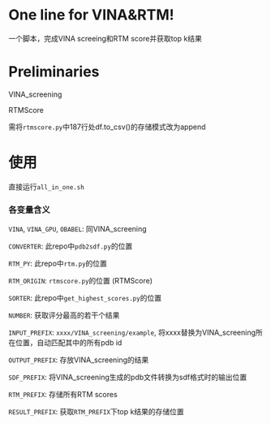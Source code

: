 # One line for VINA&RTM!

一个脚本，完成VINA screeing和RTM score并获取top k结果

# Preliminaries
VINA_screening

RTMScore
    
需将`rtmscore.py`中187行处df.to_csv()的存储模式改为append


# 使用
直接运行`all_in_one.sh`
### 各变量含义
`VINA`, `VINA_GPU`, `OBABEL`: 同VINA_screening

`CONVERTER`: 此repo中`pdb2sdf.py`的位置

`RTM_PY`: 此repo中`rtm.py`的位置

`RTM_ORIGIN`: `rtmscore.py`的位置 (RTMScore)

`SORTER`: 此repo中`get_highest_scores.py`的位置

`NUMBER`: 获取评分最高的若干个结果

`INPUT_PREFIX`: `xxxx/VINA_screening/example`, 将xxxx替换为VINA_screening所在位置，自动匹配其中的所有pdb id

`OUTPUT_PREFIX`: 存放VINA_screening的结果

`SDF_PREFIX`: 将VINA_screening生成的pdb文件转换为sdf格式时的输出位置

`RTM_PREFIX`: 存储所有RTM scores

`RESULT_PREFIX`: 获取`RTM_PREFIX`下top k结果的存储位置